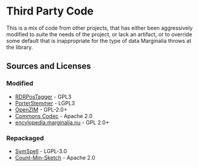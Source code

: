 # Third Party Code

This is a mix of code from other projects, that has either been aggressively modified to suite the needs of the project,
or lack an artifact, or to override some default that is inappropriate for the type of data Marginalia throws at the library.

## Sources and Licenses

### Modified
* [RDRPosTagger](rdrpostagger/) - GPL3
* [PorterStemmer](porterstemmer/) - LGPL3
* [OpenZIM](openzim/) - GPL-2.0+
* [Commons Codec](commons-codec/) - Apache 2.0
* [encylopedia.marginalia.nu](encyclopedia-marginalia-nu/) - GPL 2.0+

### Repackaged
* [SymSpell](symspell/) - LGPL-3.0
* [Count-Min-Sketch](count-min-sketch/) - Apache 2.0
